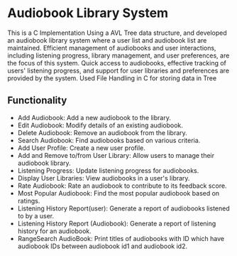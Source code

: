 # Audiobook Library System

This is a C Implementation Using a AVL Tree data structure, and developed an audiobook library system where a user list and audiobook list are maintained. 
Efficient management of audiobooks and user interactions, including listening progress, library management, and user preferences, are the focus of this system. 
Quick access to audiobooks, effective tracking of users' listening progress, and support for user libraries and preferences are provided by the system.
Used File Handling in C for storing data in Tree

## Functionality

- Add Audiobook: Add a new audiobook to the library.
- Edit Audiobook: Modify details of an existing audiobook.
- Delete Audiobook: Remove an audiobook from the library.
- Search Audiobook: Find audiobooks based on various criteria.
- Add User Profile: Create a new user profile.
- Add and Remove to/from User Library: Allow users to manage their audiobook library.
- Listening Progress: Update listening progress for audiobooks.
- Display User Libraries: View audiobooks in a user's library.
- Rate Audiobook: Rate an audiobook to contribute to its feedback score.
- Most Popular Audiobook: Find the most popular audiobook based on ratings.
- Listening History Report(user): Generate a report of audiobooks listened to by a user.
- Listening History Report (Audiobook): Generate a report of listening history for an audiobook.
- RangeSearch AudioBook: Print titles of audiobooks with ID which have audiobook IDs between audiobook id1 and audiobook id2.
